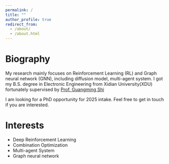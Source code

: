 ```yaml
---
permalink: /
title: ""
author_profile: true
redirect_from:
  - /about/
  - /about.html
---
```


Biography
======
My research mainly focuses on Reinforcement Learning (RL) and Graph neural network (GNN), including diffusion model,
multi-agent system. I got my B.S. degree in Electronic Engineering from Xidian University(XDU) fortunately supervised
by [Prof. Guangming Shi](https://see.xidian.edu.cn/faculty/gmshi/)

I am looking for a PhD opportunity for 2025 intake. Feel free to get in touch if you are interested.


Interests
======

* Deep Reinforcement Learning
* Combination Optimization
* Multi-agent System
* Graph neural network


